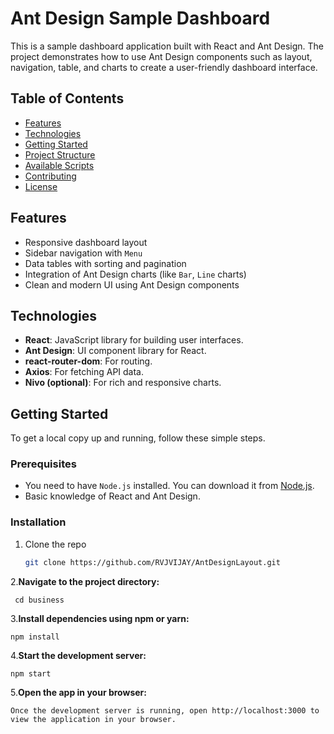 # Ant Design Sample Dashboard

This is a sample dashboard application built with React and Ant Design. The project demonstrates how to use Ant Design components such as layout, navigation, table, and charts to create a user-friendly dashboard interface.

## Table of Contents

- [Features](#features)
- [Technologies](#technologies)
- [Getting Started](#getting-started)
- [Project Structure](#project-structure)
- [Available Scripts](#available-scripts)
- [Contributing](#contributing)
- [License](#license)



## Features

- Responsive dashboard layout
- Sidebar navigation with `Menu`
- Data tables with sorting and pagination
- Integration of Ant Design charts (like `Bar`, `Line` charts)
- Clean and modern UI using Ant Design components

## Technologies

- **React**: JavaScript library for building user interfaces.
- **Ant Design**: UI component library for React.
- **react-router-dom**: For routing.
- **Axios**: For fetching API data.
- **Nivo (optional)**: For rich and responsive charts.

## Getting Started

To get a local copy up and running, follow these simple steps.

### Prerequisites

- You need to have `Node.js` installed. You can download it from [Node.js](https://nodejs.org/).
- Basic knowledge of React and Ant Design.

### Installation

1. Clone the repo

   ```bash
   git clone https://github.com/RVJVIJAY/AntDesignLayout.git

2.**Navigate to the project directory:**

     cd business
3.**Install dependencies using npm or yarn:**

    npm install
4.**Start the development server:**

    npm start
5.**Open the app in your browser:**

    Once the development server is running, open http://localhost:3000 to view the application in your browser.

